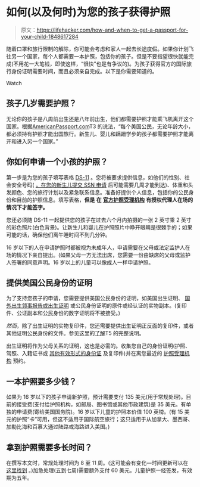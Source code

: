 # 如何(以及何时)为您的孩子获得护照

> 原文：<https://lifehacker.com/how-and-when-to-get-a-passport-for-your-child-1848617284>

随着口罩和旅行限制的解除，你可能会考虑和家人一起去长途度假。如果你计划飞往另一个国家，每个人都需要一本护照，包括你的孩子。但是不要指望很快就能完成(不用花一大笔钱，即使这样，“很快”也是有争议的)。为孩子获得官方的国际旅行身份证明需要时间，而且必须亲自完成。以下是你需要知道的。

Watch

## 孩子几岁需要护照？

无论你的孩子是八周前出生还是八年前出生，他们都需要护照才能乘飞机离开这个国家。根据[AmericanPassport.com](https://americanpassport.com/a-baby-passport-is-necessary-to-travel-abroad/)T3 的说法，“每个美国公民，无论年龄大小，都必须持有护照才能出国旅行。新生儿、婴儿和蹒跚学步的孩子都需要护照才能离开和进入另一个国家。”

## 你如何申请一个小孩的护照？

第一步是为您的孩子填写表格 [DS-11](https://eforms.state.gov/Forms/ds11.PDF) 。您将被要求提供信息，如他们的性别、社会安全号码( [，在您的新生儿提交 SSN 申请](https://faq.ssa.gov/en-US/Topic/article/KA-01969) 后可能需要几周才能到达)、体重和头发颜色、您的旅行计划以及紧急联系信息。准备好提供个人信息，包括你的公民身份和目前的护照信息。填写表格，**但是** **在** [**官方护照受理机构**](https://iafdb.travel.state.gov/) **有授权代理人在场的情况下才能签字。**

您还必须随 DS-11 一起提供您的孩子在过去六个月内拍摄的一张 2 英寸乘 2 英寸的彩色照片(白色背景)。让新生儿和婴儿在护照照片中睁开眼睛是很棘手的；如果可能的话，确保他们离午睡时间不到几分钟。

16 岁以下的人在申请护照时都被视为未成年人，申请需要在父母或法定监护人在场的情况下亲自提出。(如果父母一方无法出席，您需要一份由缺席的父母或监护人签署的同意声明。16 岁以上的儿童可以像成人一样申请护照。

## 提供美国公民身份的证明

为了支持您孩子的申请，您需要提供美国公民身份的证明，如美国出生证明、 [国外出生领事报告或出生证明](https://travel.state.gov/content/travel/en/international-travel/while-abroad/birth-abroad.html) 或公民身份证明的原件或经认证的实物副本。(复印件、公证副本和公民身份的数字证明将不被接受。)

*然而*，除了出生证明的实物复印件，您还需要提供出生证明正反面的复印件，或者其他证明公民身份的文件。参见这里的[了解](https://travel.state.gov/content/travel/en/passports/need-passport/under-16.html)T5 的完整说明。

出生证明将作为父母关系的证明，这也是必需的。收集您自己的身份证明(护照、驾照、入籍证书或 [其他有效形式的身份证](https://travel.state.gov/content/travel/en/passports/need-passport/under-16.html) 及复印件)并在离您最近的 [护照受理机构](https://iafdb.travel.state.gov/) 预约。

## 一本护照要多少钱？

如果为 16 岁以下的孩子申请新护照，预计需要支付 135 美元(用于常规处理)。目前的接受费(支付给护照机构，如邮局、图书馆或其他市政建筑)是 35 美元。有单独的申请费(寄给美国国务院)。16 岁以下儿童的护照本价值 100 英镑。(有 15 美元的护照“卡”可用，但这不适用于国际航空旅行；这只适用于从加拿大、墨西哥、加勒比海和百慕大通过陆路或海路进入美国。)

## 拿到护照需要多长时间？

在撰写本文时，常规处理时间为 8 至 11 周。(这可能会有变化—时间更新可以在 [这里找到](https://travel.state.gov/content/travel/en/passports.html/) 。)加急处理(五到七周)需要额外支付 60 美元。儿童护照一经签发，有效期为五年。